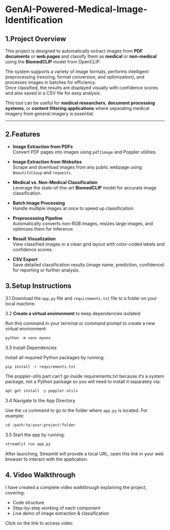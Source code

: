# GenAI-Powered-Medical-Image-Identification


## 1.Project Overview 
This project is designed to automatically extract images from **PDF documents** or **web pages** and classify them as **medical** or **non-medical** using the **BiomedCLIP** model from OpenCLIP.  

The system supports a variety of image formats, performs intelligent preprocessing (resizing, format conversion, and optimization), and processes images in batches for efficiency.  
Once classified, the results are displayed visually with confidence scores and also saved in a CSV file for easy analysis.  

This tool can be useful for **medical researchers**, **document processing systems**, or **content filtering applications** where separating medical imagery from general imagery is essential.  

---

##  2.Features  
- **Image Extraction from PDFs**  
  Convert PDF pages into images using `pdf2image` and Poppler utilities.  

- **Image Extraction from Websites**  
  Scrape and download images from any public webpage using `BeautifulSoup` and `requests`.  

- **Medical vs. Non-Medical Classification**  
  Leverage the state-of-the-art **BiomedCLIP** model for accurate image classification.  

- **Batch Image Processing**  
  Handle multiple images at once to speed up classification.  

- **Preprocessing Pipeline**  
  Automatically converts non-RGB images, resizes large images, and optimizes them for inference.  

- **Result Visualization**  
  View classified images in a clean grid layout with color-coded labels and confidence scores.  

- **CSV Export**  
  Save detailed classification results (image name, prediction, confidence) for reporting or further analysis.

## 3.**Setup Instructions**
3.1 Download the `app.py` file and `requirements.txt` file to a folder on your local machine.

3.2 **Create a virtual environment** to keep dependencies isolated:
 


   Run this command in your terminal or command prompt to create a new virtual environment:
   ```python
   python -m venv myenv
   ```
3.3 Install Dependencies

Install all required Python packages by running:
```python
pip install -r requirements.txt
```
The poppler-utils part can’t go inside requirements.txt because it’s a system package, not a Python package so you will need to install it separately via:
```python
apt-get install -y poppler-utils
```
3.4 Navigate to the App Directory

Use the `cd` command to go to the folder where `app.py` is located. For example:
```python
cd /path/to/your/project/folder
```
3.5 Start the app by running:
```python
streamlit run app.py
```
After launching, Streamlit will provide a local URL, open this link in your web browser to interact with the application.

## 4. Video Walkthrough  
I have created a complete video walkthrough explaining the project, covering:  
- Code structure  
- Step-by-step working of each component  
- Live demo of image extraction & classification  

Click on the link to access video 


